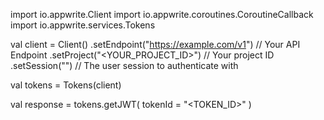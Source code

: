 import io.appwrite.Client
import io.appwrite.coroutines.CoroutineCallback
import io.appwrite.services.Tokens

val client = Client()
    .setEndpoint("https://example.com/v1") // Your API Endpoint
    .setProject("<YOUR_PROJECT_ID>") // Your project ID
    .setSession("") // The user session to authenticate with

val tokens = Tokens(client)

val response = tokens.getJWT(
    tokenId = "<TOKEN_ID>"
)
